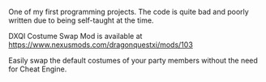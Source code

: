 One of my first programming projects. The code is quite bad and poorly written due to being self-taught at the time.

DXQI Costume Swap Mod is available at https://www.nexusmods.com/dragonquestxi/mods/103

Easily swap the default costumes of your party members without the need for Cheat Engine.
